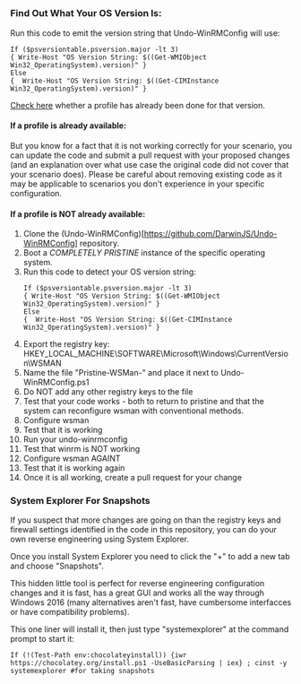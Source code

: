 
## 

### Find Out What Your OS Version Is:

Run this code to emit the version string that Undo-WinRMConfig will use:

```
If ($psversiontable.psversion.major -lt 3)
{ Write-Host "OS Version String: $((Get-WMIObject Win32_OperatingSystem).version)" }
Else 
{  Write-Host "OS Version String: $((Get-CIMInstance Win32_OperatingSystem).version)" }
```

[Check here](https://github.com/DarwinJS/Undo-WinRMConfig/tree/master/UndoProfiles) whether a profile has already been done for that version.

#### If a profile is already available:

But you know for a fact that it is not working correctly for your scenario, you can update the code and submit a
pull request with your proposed changes (and an explanation over what use case the original code did not cover that your scenario does).
Please be careful about removing existing code as it may be applicable to scenarios you don't experience in your specific configuration.

#### If a profile is NOT already available:

1. Clone the (Undo-WinRMConfig)[https://github.com/DarwinJS/Undo-WinRMConfig] repository.
2. Boot a *COMPLETELY PRISTINE* instance of the specific operating system.
3. Run this code to detect your OS version string:
    ```
    If ($psversiontable.psversion.major -lt 3)
    { Write-Host "OS Version String: $((Get-WMIObject Win32_OperatingSystem).version)" }
    Else 
    {  Write-Host "OS Version String: $((Get-CIMInstance     Win32_OperatingSystem).version)" }
    ```
4. Export the registry key: HKEY_LOCAL_MACHINE\SOFTWARE\Microsoft\Windows\CurrentVersion\WSMAN
5. Name the file "Pristine-WSMan-<OSVersionStringFromAbove>" and place it next to Undo-WinRMConfig.ps1
6. Do NOT add any other registry keys to the file
7. Test that your code works - both to return to pristine and that the system can reconfigure wsman with conventional methods.
  1. Configure wsman
  2. Test that it is working
  3. Run your undo-winrmconfig
  4. Test that winrm is NOT working
  5. Configure wsman AGAINT
  6. Test that it is working again
8. Once it is all working, create a pull request for your change

### System Explorer For Snapshots

If you suspect that more changes are going on than the registry keys and firewall settings identified in the code in this repository, you can do your own reverse engineering using System Explorer.

Once you install System Explorer you need to click the "+" to add a new tab and choose "Snapshots".

This hidden little tool is perfect for reverse engineering configuration changes and it is fast, has a great GUI and works all the way through Windows 2016 (many alternatives aren't fast, have cumbersome interfacces or have compatibility problems).

This one liner will install it, then just type "systemexplorer" at the command prompt to start it:
```
If (!(Test-Path env:chocolateyinstall)) {iwr https://chocolatey.org/install.ps1 -UseBasicParsing | iex} ; cinst -y systemexplorer #for taking snapshots
```
